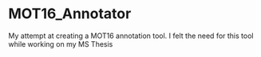 # MOT16_Annotator
My attempt at creating a MOT16 annotation tool. I felt the need for this tool while working on my MS Thesis
